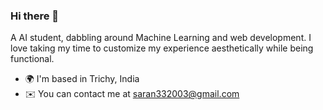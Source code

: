 ### Hi there 👋

A AI student, dabbling around Machine Learning and web development. I love taking my time to customize my experience aesthetically while being functional.

* 🌍  I'm based in Trichy, India
* ✉️  You can contact me at [saran332003@gmail.com](mailto:saran332003@gmail.com)
<!--
**Jackdrakes/Jackdrakes** is a ✨ _special_ ✨ repository because its `README.md` (this file) appears on your GitHub profile.

Here are some ideas to get you started:

- 🔭 I’m currently working on ...
- 🌱 I’m currently learning ...
- 👯 I’m looking to collaborate on ...
- 🤔 I’m looking for help with ...
- 💬 Ask me about ...
- 📫 How to reach me: ...
- 😄 Pronouns: ...
- ⚡ Fun fact: ...
-->
